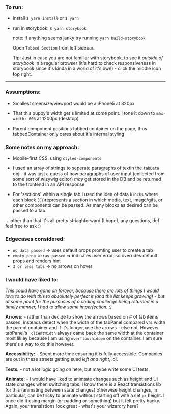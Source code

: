 ### To run:

- install `$ yarn install` or `$ yarn`
- run in storybook: `$ yarn storybook`

  note: if anything seems janky try running `yarn build-storybook`

  Open `Tabbed Section` from left sidebar.

  Tip: Just in case you are not familiar with storybook, to see it _outside of storybook_ in a regular browser (it's hard to check responsiveness in storybook since it's kinda in a world of it's own) - click the middle icon top right.



--------------------------------------------------------------------


### Assumptions:
  - Smallest sreensize/viewport would be a iPhone5 at 320px

  - That this puppy's width get's limited at some point.
    I tone it down to `max-width: 60%` at 1200px (desktop)

  - Parent component positions tabbed container on the page,
    thus tabbedContainer only cares about it's internal styling

### Some notes on my approach:
 - Mobile-first CSS, using `styled-components`
 
 - I used an array of strings to seperate paragraphs of textin the `tabData` obj  - it was just  a guess of how paragraphs of user input (collected from some sort of wizywig editor) _may_ get stored in the DB and be returned to the frontend in an API response.
 
 - For 'sections' within a single tab I used the idea of data `blocks` where each block (`{}`)represents a section in which media, text, image/gifs, or other components can be passed. As many blocks as desired can be passed to a tab. 
 
 ... other than that it's all pretty striaghforward (I hope), any questions, def feel free to ask :) 

### Edgecases considered:
  - `no data passed` => uses default props promting user to create a tab
  - `empty prop array passed` => indicates user error, so overrides default props and renders hint
  - `3 or less tabs`  => no arrows on hover


### I would have liked to:
  _This could have gone on forever, because there are lots of things I would love to do with this to absolutely perfect it (and the list keeps growing)  - but at some point for the purposes of a coding challenge being returned in a timely manner, I had to allow some imperfection.  ;)_

  **Arrows:**
    - rather than decide to show the arrows based on # of tab items passed, insteads detect when the width
      of the tabPanel compared vrs width the parent container and if it's longer, use the arrows - else not.
      However tabPanel's  `.clientWidth` always came back the same width at the container most likley because I am using `overflow:hidden` on the container. I am sure there's a way to do this however.

  **Accessibility:**
    - Spent more time ensuring it is fully accessible.
      Companies are out in these streets getting sued _left and right_, lol.

  **Tests:** 
    - not a lot logic going on here, but maybe write some UI tests
  
  **Animate:**
    - I would have liked to animtate changes such as height and UI state changes when switching   tabs. I know there is a React transistions lib for this (animating between state changes) otherwise height changes, in particular, can be tricky to animate without starting off with a set `px` height. I once did it using margin (or padding or something) but it felt pretty hacky. Again, your transistions look great - what's your wizardry here?

